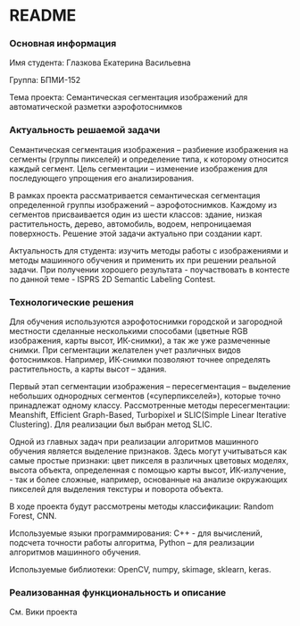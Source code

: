 # README #

### Основная информация ###

Имя студента: Глазкова Екатерина Васильевна

Группа: БПМИ-152 

Тема проекта: Семантическая сегментация изображений для автоматической разметки аэрофотоснимков

### Актуальность решаемой задачи ###

Семантическая сегментация изображения – разбиение изображения на сегменты (группы пикселей) и определение типа, к которому относится каждый сегмент. Цель сегментации – изменение изображения для последующего упрощения его анализирования. 

В рамках проекта рассматривается семантическая сегментация определенной группы изображений – аэрофотоснимков. Каждому из сегментов присваивается один из шести классов: здание, низкая растительность, дерево, автомобиль, водоем, непроницаемая поверхность. Решение этой задачи актуально при создании карт. 

Актуальность для студента: изучить методы работы с изображениями и методы машинного обучения и применить их при решении реальной задачи. При получении хорошего результата - поучаствовать в контесте по данной теме - ISPRS 2D Semantic Labeling Contest.

### Технологические решения ###

Для обучения используются аэрофотоснимки городской и загородной местности сделанные несколькими способами (цветные RGB изображения, карты высот, ИК-снимки), а так же уже размеченные снимки. При сегментации желателен учет различных видов фотоснимков. Например, ИК-снимки позволяют точнее определять растительность, а карты высот – здания. 

Первый этап сегментации изображения – пересегментация – выделение небольших однородных сегментов («суперпикселей»), которые точно принадлежат одному классу. Рассмотренные методы пересегментации: Meanshift, Efficient Graph-Based, Turbopixel и SLIC(Simple Linear Iterative Clustering). Для реализации был выбран метод SLIC. 

Одной из главных задач при реализации алгоритмов машинного обучения является выделение признаков. Здесь могут учитываться как самые простые признаки: цвет пикселя в различных цветовых моделях, высота объекта, определенная с помощью карты высот, ИК-излучение, - так и более сложные, например, основанные на анализе окружающих пикселей для выделения текстуры и поворота объекта. 

В ходе проекта будут рассмотрены методы классификации: Random Forest, CNN. 

Используемые языки программирования: C++ - для вычислений, подсчета точности работы алгоритма, Python – для реализации алгоритмов машинного обучения. 

Используемые библиотеки: OpenCV, numpy, skimage, sklearn, keras.


### Реализованная функциональность и описание ###

См. Вики проекта
